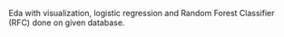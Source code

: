 Eda with visualization, logistic regression and Random Forest Classifier (RFC) done on given database.